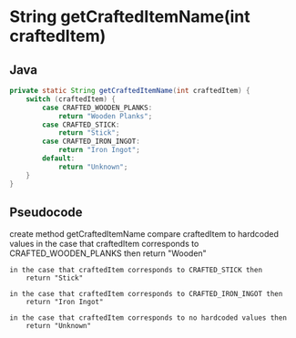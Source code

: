 # String getCraftedItemName(int craftedItem)

## Java

```java
private static String getCraftedItemName(int craftedItem) {
    switch (craftedItem) {
        case CRAFTED_WOODEN_PLANKS:
            return "Wooden Planks";
        case CRAFTED_STICK:
            return "Stick";
        case CRAFTED_IRON_INGOT:
            return "Iron Ingot";
        default:
            return "Unknown";
    }
}
```

## Pseudocode

create method getCraftedItemName
compare craftedItem to hardcoded values
	in the case that craftedItem corresponds to CRAFTED_WOODEN_PLANKS then
		return "Wooden"

	in the case that craftedItem corresponds to CRAFTED_STICK then
		return "Stick"

	in the case that craftedItem corresponds to CRAFTED_IRON_INGOT then
		return "Iron Ingot"

	in the case that craftedItem corresponds to no hardcoded values then
		return "Unknown"